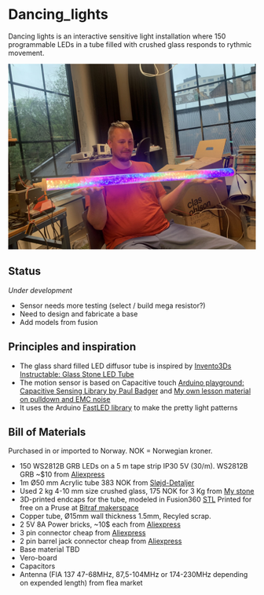 # Dancing_lights
Dancing lights is an interactive sensitive light installation where 150 programmable LEDs in a tube filled with crushed glass responds to rythmic movement.

![horiz_light_jakob_bitraf](img/horiz_light_jakob_bitraf.jpg)

## Status
*Under development*
* Sensor needs more testing (select / build mega resistor?)
* Need to design and fabricate a base
* Add models from fusion


## Principles and inspiration
* The glass shard filled LED diffusor tube is inspired by [Invento3Ds Instructable: Glass Stone LED Tube](https://www.instructables.com/Glass-Stone-LED-Tube-WiFi-Controlled-Through-Smart/)
* The motion sensor is based on Capacitive touch [Arduino playground: Capacitive Sensing Library
 by Paul Badger](https://playground.arduino.cc/Main/CapacitiveSensor/) and [My own lesson material on pulldown and EMC noise](https://github.com/KubenKoder/Arduino/tree/master/Egna%20exempel/pulldown)
* It uses the Arduino [FastLED library](https://fastled.io/) to make the pretty light patterns

## Bill of Materials
Purchased in or imported to Norway. NOK = Norwegian kroner.

* 150 WS2812B GRB LEDs on a 5 m tape strip IP30 5V (30/m). WS2812B GRB ~$10 from [Aliexpress](https://www.aliexpress.com/item/32682015405.html) 
* 1m Ø50 mm Acrylic tube 383 NOK from [Sløjd-Detaljer](https://www.sloyd-detaljer.no/produkter/tre-metallsloyd/plast-gummi/ror-stenger/akrylror-1757)
* Used 2 kg 4-10 mm size crushed glass, 175 NOK for 3 Kg from [My stone](https://mystonebrukskunst.no/dekorasjonsglass)
* 3D-printed endcaps for the tube, modeled in Fusion360 [STL](models/50mm_plug.stl) Printed for free on a Pruse at [Bitraf makerspace](https://bitraf.no/)
* Copper tube, Ø15mm wall thickness 1.5mm, Recyled scrap. 
* 2 5V 8A Power bricks, ~10$ each from [Aliexpress](https://www.aliexpress.com/item/32986101102.html)
* 3 pin connector cheap from [Aliexpress](https://www.aliexpress.com/item/32920894203.html)
* 2 pin barrel jack connector cheap from [Aliexpress](https://www.aliexpress.com/item/32966940042.html)
* Base material TBD
* Vero-board
* Capacitors
* Antenna (FIA 137 47-68MHz, 87,5-104MHz or 174-230MHz depending on expended length) from flea market


